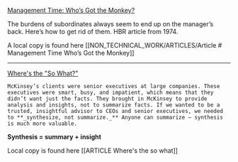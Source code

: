 
[Management Time: Who’s Got the Monkey?](https://hbr.org/1999/11/management-time-whos-got-the-monkey)

The burdens of subordinates always seem to end up on the manager’s back. Here’s how to get rid of them. HBR article from 1974. 

A local copy is found here [[NON_TECHNICAL_WORK/ARTICLES/Article # Management Time Who’s Got the Monkey]]

---

[Where's the "So What?"](https://medium.com/lessons-from-mckinsey/wheres-the-so-what-5cbac7d7d5ca)

	McKinsey’s clients were senior executives at large companies. These executives were smart, busy, and impatient, which means that they didn’t want just the facts. They brought in McKinsey to provide analysis and insights, not to summarize facts. If we wanted to be a trusted, insightful advisor to CEOs and senior executives, we needed to **_synthesize, not summarize._** Anyone can summarize — synthesis is much more valuable. 
**Synthesis = summary + insight**

Local copy is found here [[ARTICLE Where's the so what]]


